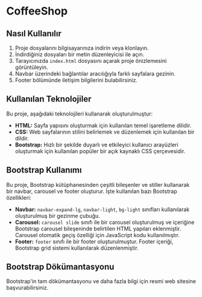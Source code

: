 # CoffeeShop

## Nasıl Kullanılır

1. Proje dosyalarını bilgisayarınıza indirin veya klonlayın.
2. İndirdiğiniz dosyaları bir metin düzenleyicisi ile açın.
3. Tarayıcınızda `index.html` dosyasını açarak proje önizlemesini görüntüleyin.
4. Navbar üzerindeki bağlantılar aracılığıyla farklı sayfalara gezinin.
5. Footer bölümünde iletişim bilgilerini bulabilirsiniz.

## Kullanılan Teknolojiler

Bu proje, aşağıdaki teknolojileri kullanarak oluşturulmuştur:

- **HTML:** Sayfa yapısını oluşturmak için kullanılan temel işaretleme dilidir.
- **CSS:** Web sayfalarının stilini belirlemek ve düzenlemek için kullanılan bir dildir.
- **Bootstrap:** Hızlı bir şekilde duyarlı ve etkileyici kullanıcı arayüzleri oluşturmak için kullanılan popüler bir açık kaynaklı CSS çerçevesidir.

## Bootstrap Kullanımı

Bu proje, Bootstrap kütüphanesinden çeşitli bileşenler ve stiller kullanarak bir navbar, carousel ve footer oluşturur. İşte kullanılan bazı Bootstrap özellikleri:

- **Navbar:** `navbar-expand-lg`, `navbar-light`, `bg-light` sınıfları kullanılarak oluşturulmuş bir gezinme çubuğu.
- **Carousel:** `carousel slide` sınıfı ile bir carousel oluşturulmuş ve içeriğine Bootstrap carousel bileşeninde belirtilen HTML yapıları eklenmiştir. Carousel otomatik geçiş özelliği için JavaScript kodu kullanılmıştır.
- **Footer:** `footer` sınıfı ile bir footer oluşturulmuştur. Footer içeriği, Bootstrap grid sistemi kullanılarak düzenlenmiştir.

## Bootstrap Dökümantasyonu

Bootstrap'in tam dökümantasyonu ve daha fazla bilgi için resmi web sitesine başvurabilirsiniz.
